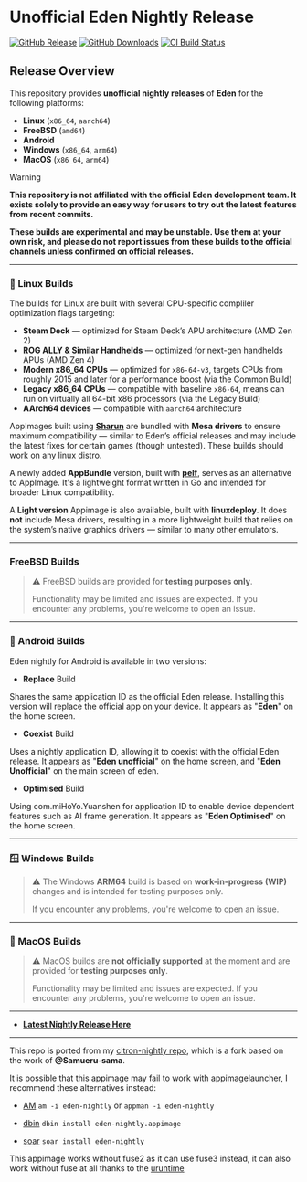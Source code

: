 <h1 align="left">
  <br>
  <b>Unofficial Eden Nightly Release</b>
  <br>
</h1>

[![GitHub Release](https://img.shields.io/github/v/release/pflyly/eden-nightly?label=Current%20Release)](https://github.com/pflyly/eden-nightly/releases/latest)
[![GitHub Downloads](https://img.shields.io/github/downloads/pflyly/eden-nightly/total?logo=github&label=GitHub%20Downloads)](https://github.com/pflyly/eden-nightly/releases/latest)
[![CI Build Status](https://github.com//pflyly/eden-nightly/actions/workflows/build-nightly.yml/badge.svg)](https://github.com/pflyly/eden-nightly/releases/latest)

## Release Overview

This repository provides **unofficial nightly releases** of **Eden** for the following platforms:

- **Linux** (`x86_64`, `aarch64`)
- **FreeBSD** (`amd64`)
- **Android**
- **Windows** (`x86_64`, `arm64`)
- **MacOS** (`x86_64`, `arm64`)

>[!WARNING]
>**This repository is not affiliated with the official Eden development team. It exists solely to provide an easy way for users to try out the latest features from recent commits.**
>
>**These builds are experimental and may be unstable. Use them at your own risk, and please do not report issues from these builds to the official channels unless confirmed on official releases.**

---------------------------------------------------------------

### 🐧 Linux Builds

The builds for Linux are built with several CPU-specific compliler optimization flags targeting:

- **Steam Deck** — optimized for Steam Deck’s APU architecture (AMD Zen 2)
- **ROG ALLY & Similar Handhelds** — optimized for next-gen handhelds APUs (AMD Zen 4)
- **Modern x86_64 CPUs** — optimized for `x86-64-v3`, targets CPUs from roughly 2015 and later for a performance boost (via the Common Build)
- **Legacy x86_64 CPUs** — compatible with baseline `x86-64`, means can run on virtually all 64-bit x86 processors (via the Legacy Build)
- **AArch64 devices** — compatible with `aarch64` architecture

AppImages built using [**Sharun**](https://github.com/VHSgunzo/sharun) are bundled with **Mesa drivers** to ensure maximum compatibility — similar to Eden’s official releases and may include the latest fixes for certain games (though untested). These builds should work on any linux distro.

A newly added **AppBundle** version, built with [**pelf**](https://github.com/xplshn/pelf), serves as an alternative to AppImage. It's a lightweight format written in Go and intended for broader Linux compatibility.

A **Light version** Appimage is also available, built with **linuxdeploy**. It does **not** include Mesa drivers, resulting in a more lightweight build that relies on the system’s native graphics drivers — similar to many other emulators.

---------------------------------------------------------------

### FreeBSD Builds
> ⚠️ FreeBSD builds are provided for **testing purposes only**.
>   
> Functionality may be limited and issues are expected. If you encounter any problems, you're welcome to open an issue.
> 
---------------------------------------------------------------

### 🤖 Android Builds

Eden nightly for Android is available in two versions:

- **Replace** Build
  
Shares the same application ID as the official Eden release. Installing this version will replace the official app on your device. It appears as "**Eden**" on the home screen.

- **Coexist** Build
  
Uses a nightly application ID, allowing it to coexist with the official Eden release. It appears as "**Eden unofficial**" on the home screen, and "**Eden Unofficial**" on the main screen of eden.

- **Optimised** Build
  
Using com.miHoYo.Yuanshen for application ID to enable device dependent features such as AI frame generation. It appears as "**Eden Optimised**" on the home screen.

---------------------------------------------------------------

### 🪟 Windows Builds

> ⚠️ The Windows **ARM64** build is based on **work-in-progress (WIP)** changes and is intended for testing purposes only.
>
> If you encounter any problems, you're welcome to open an issue.

---------------------------------------------------------------

### 🍎 MacOS Builds

> ⚠️ MacOS builds are **not officially supported** at the moment and are provided for **testing purposes only**.
>   
> Functionality may be limited and issues are expected. If you encounter any problems, you're welcome to open an issue.

---------------------------------------------------------------


* [**Latest Nightly Release Here**](https://github.com/pflyly/eden-nightly/releases/latest)


---------------------------------------------------------------
This repo is ported from my [citron-nightly repo](https://github.com/pflyly/Citron-Nightly), which is a fork based on the work of **@Samueru-sama**.

It is possible that this appimage may fail to work with appimagelauncher, I recommend these alternatives instead: 

* [AM](https://github.com/ivan-hc/AM) `am -i eden-nightly` or `appman -i eden-nightly`

* [dbin](https://github.com/xplshn/dbin) `dbin install eden-nightly.appimage`

* [soar](https://github.com/pkgforge/soar) `soar install eden-nightly`

This appimage works without fuse2 as it can use fuse3 instead, it can also work without fuse at all thanks to the [uruntime](https://github.com/VHSgunzo/uruntime)
